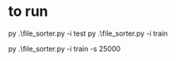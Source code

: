 # to run #
py .\file_sorter.py -i test
py .\file_sorter.py -i train

py .\file_sorter.py -i train -s 25000 